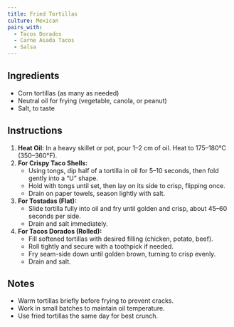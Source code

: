 ```yaml
---
title: Fried Tortillas
culture: Mexican
pairs_with:
  - Tacos Dorados
  - Carne Asada Tacos
  - Salsa
---
```


## Ingredients
- Corn tortillas (as many as needed)
- Neutral oil for frying (vegetable, canola, or peanut)
- Salt, to taste

## Instructions
1. **Heat Oil:** In a heavy skillet or pot, pour 1–2 cm of oil. Heat to 175–180°C (350–360°F).
2. **For Crispy Taco Shells:**  
   - Using tongs, dip half of a tortilla in oil for 5–10 seconds, then fold gently into a “U” shape.  
   - Hold with tongs until set, then lay on its side to crisp, flipping once.  
   - Drain on paper towels, season lightly with salt.
3. **For Tostadas (Flat):**  
   - Slide tortilla fully into oil and fry until golden and crisp, about 45–60 seconds per side.  
   - Drain and salt immediately.
4. **For Tacos Dorados (Rolled):**  
   - Fill softened tortillas with desired filling (chicken, potato, beef).  
   - Roll tightly and secure with a toothpick if needed.  
   - Fry seam-side down until golden brown, turning to crisp evenly.  
   - Drain and salt.

## Notes
- Warm tortillas briefly before frying to prevent cracks.  
- Work in small batches to maintain oil temperature.  
- Use fried tortillas the same day for best crunch.
